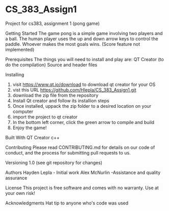 # CS_383_Assign1
Project for cs383, assignment 1 (pong game)

Getting Started
 The game pong is a simple game involving two players and a ball.
 The human player uses the up and down arrow keys to control the paddle.
 Whoever makes the most goals wins. (Score feature not implemented)

Prerequisites
The things you will need to install and play are:
QT Creator (to do the compilation)
Source and header files

Installing
1) visit https://www.qt.io/download to download qt creator for your OS
2) vist this URL https://github.com/Hlepla/CS_383_Assign1.git
3) download the zip file from the repository 
4) Install Qt creator and follow its installion steps
5) Once installed, uppack the zip folder to a desired location on your computer
6) import the project to qt creator
7) In the bottom left corner, click the green arrow to compile and build
8) Enjoy the game!


Built With
QT Creator
c++

Contributing
Please read CONTRIBUTING.md for details on our code of conduct, and the process for submitting pull requests to us.

Versioning
1.0 (see git repository for changes)

Authors
Hayden Lepla - Initial work 
Alex McNurlin -Assistance and quality assurance

License
This project is free software and comes with no warranty. Use at your own risk!

Acknowledgments
Hat tip to anyone who's code was used
